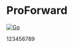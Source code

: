 # ProForward
[![Go](https://github.com/CAPCOMIN/ProForward/actions/workflows/go.yml/badge.svg)](https://github.com/CAPCOMIN/ProForward/actions/workflows/go.yml)

123456789